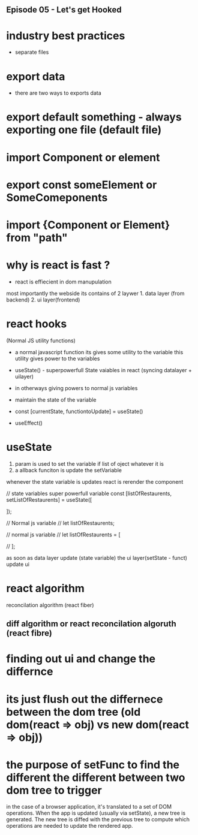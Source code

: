 ## Episode 05 - Let's get Hooked

# industry best practices

- separate files

# export data

- there are two ways to exports data

# export default something - always exporting one file (default file)

# import Component or element

# export const someElement or SomeComeponents

# import {Component or Element} from "path"

# why is react is fast ?

- react is effiecient in dom manupulation

most importantly the webside its contains of 2 laywer 1. data layer (from backend) 2. ui layer(frontend)

# react hooks

(Normal JS utility functions)

- a normal javascript function its gives some utility to the variable this utility gives power to the variables

- useState() - superpowerfull State vaiables in react (syncing datalayer + uilayer)
- in otherways giving powers to normal js variables
- maintain the state of the variable
- const [currentState, functiontoUpdate] = useState()
- useEffect()

# useState

1. param is used to set the variable if list of oject whatever it is
2. a allback funciton is update the setVariable

whenever the state variable is updates react is rerender the component

// state variables super powerfull variable
const [listOfRestaurents, setListOfRestaurents] = useState([

]);

// Normal js variable
// let listOfRestaurents;

// normal js variable
// let listOfRestaurents = [

// ];

as soon as data layer update (state variable) the ui layer(setState - funct) update ui

# react algorithm

reconcilation algorithm (react fiber)

## diff algorithm or react reconcilation algoruth (react fibre)

# finding out ui and change the differnce

# its just flush out the differnece between the dom tree (old dom(react => obj) vs new dom(react => obj))

# the purpose of setFunc to find the different the different between two dom tree to trigger

in the case of a browser application, it's translated to a set of DOM operations. When the app is updated (usually via setState), a new tree is generated. The new tree is diffed with the previous tree to compute which operations are needed to update the rendered app.
